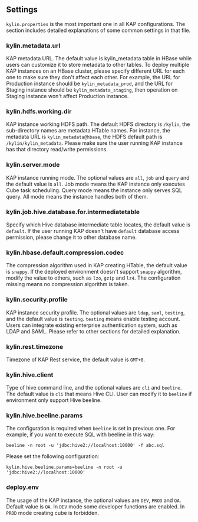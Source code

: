 ## Settings
`kylin.properties` is the most important one in all KAP configurations. The section includes detailed explanations of some common settings in that file.

### kylin.metadata.url
KAP metadata URL. The default value is kylin_metadata table in HBase while users can customize it to store metadata to other tables. To deploy multiple KAP instances on an HBase cluster, please specify different URL for each one to make sure they don't affect each other. For example, the URL for Production instance should be `kylin_metadata_prod`, and the URL for Staging instance should be `kylin_metadata_staging`, then operation on Staging instance won't affect Production instance.

### kylin.hdfs.working.dir
KAP instance working HDFS path. The default HDFS directory is `/kylin`, the sub-directory names are metadata HTable names. For instance, the metadata URL is `kylin_metadata@hbase`, the HDFS default path is `/kylin/kylin_metadata`. Please make sure the user running KAP instance has that directory read/write permissions.

### kylin.server.mode
KAP instance running mode. The optional values are `all`, `job` and `query` and the default value is `all`. Job mode means the KAP instance only executes Cube task scheduling. Query mode means the instance only serves SQL query. All mode means the instance handles both of them.

### kylin.job.hive.database.for.intermediatetable
Specify which Hive database intermediate table locates, the default value is `default`. If the user running KAP doesn't have `default` database access permission, please change it to other database name.

### kylin.hbase.default.compression.codec
The compression algorithm used in KAP creating HTable, the default value is `snappy`. If the deployed environment doesn't support `snappy` algorithm, modify the value to others, such as `lzo`, `gzip` and `lz4`. The configuration missing means no compression algorithm is taken.

### kylin.security.profile
KAP instance security profile. The optional values are `ldap`, `saml`, `testing`, and the default value is `testing`. `testing` means enable testing account. Users can integrate existing enterprise authentication system, such as LDAP and SAML. Please refer to other sections for detailed explanation.

### kylin.rest.timezone
Timezone of KAP Rest service, the default value is `GMT+8`.

### kylin.hive.client
Type of hive command line, and the optional values are `cli` and `beeline`. The default value is `cli` that means Hive CLI. User can modify it to `beeline` if environment only support Hive beeline.

### kylin.hive.beeline.params
The configuration is required when `beeline` is set in previous one. For example, if you want to execute SQL with beeline in this way:
```
beeline -n root -u 'jdbc:hive2://localhost:10000' -f abc.sql
```

Please set the following configuration:
```
kylin.hive.beeline.params=beeline -n root -u 'jdbc:hive2://localhost:10000'
```

### deploy.env
The usage of the KAP instance, the optional values are `DEV`, `PROD` and `QA`. Default value is `QA`. In `DEV` mode some developer functions are enabled. In `PROD` mode creating cube is forbidden.
